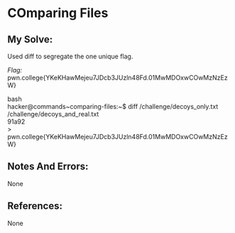 # COmparing Files

## My Solve:
Used diff to segregate the one unique flag.

*Flag:*  pwn.college{YKeKHawMejeu7JDcb3JUzln48Fd.01MwMDOxwCOwMzNzEzW}

bash \
hacker@commands\~comparing-files:\~$ diff /challenge/decoys_only.txt /challenge/decoys_and_real.txt    
91a92    
\> pwn.college{YKeKHawMejeu7JDcb3JUzln48Fd.01MwMDOxwCOwMzNzEzW}     

## Notes And Errors:
None

## References:
None


